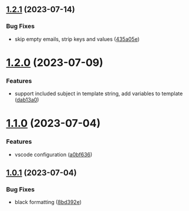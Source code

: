 ## [1.2.1](https://github.com/iloveitaly/gmail-draft-creator/compare/v1.2.0...v1.2.1) (2023-07-14)


### Bug Fixes

* skip empty emails, strip keys and values ([435a05e](https://github.com/iloveitaly/gmail-draft-creator/commit/435a05e9da1685c27d8f79f07d75b8e2fe41d5b0))



# [1.2.0](https://github.com/iloveitaly/gmail-draft-creator/compare/v1.1.0...v1.2.0) (2023-07-09)


### Features

* support included subject in template string, add variables to template ([dab13a0](https://github.com/iloveitaly/gmail-draft-creator/commit/dab13a089fb80c71d40e241a2b07240e5264618f))



# [1.1.0](https://github.com/iloveitaly/gmail-draft-creator/compare/v1.0.1...v1.1.0) (2023-07-04)


### Features

* vscode configuration ([a0bf636](https://github.com/iloveitaly/gmail-draft-creator/commit/a0bf63639b4e8727a36e05176fa1adc2434e7b3f))



## [1.0.1](https://github.com/iloveitaly/gmail-draft-creator/compare/8bd392ead05bc6e5f37905775ce8286b75f76aac...v1.0.1) (2023-07-04)


### Bug Fixes

* black formatting ([8bd392e](https://github.com/iloveitaly/gmail-draft-creator/commit/8bd392ead05bc6e5f37905775ce8286b75f76aac))



